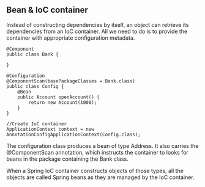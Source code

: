 ## Bean & IoC container ##
Instead of constructing dependencies by itself, an object can retrieve its dependencies from an IoC container. All we need to do is to provide the container with appropriate configuration metadata.

```
@Component 
public class Bank {

}

@Configuration
@ComponentScan(basePackageClasses = Bank.class)
public class Config {
    @Bean 
    public Account openAccount() {
        return new Account(1000);
    }
}

//Create IoC container
ApplicationContext context = new AnnotationConfigApplicationContext(Config.class);
```


The configuration class produces a bean of type Address. It also carries the @ComponentScan annotation, which instructs the container to looks for beans in the package containing the Bank class.

When a Spring IoC container constructs objects of those types, all the objects are called Spring beans as they are managed by the IoC container.
